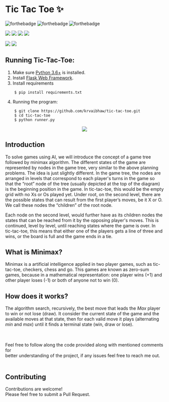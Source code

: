 # Tic Tac Toe ✨

![forthebadge](https://forthebadge.com/images/badges/built-with-love.svg)
![forthebadge](https://forthebadge.com/images/badges/for-you.svg)
![forthebadge](https://forthebadge.com/images/badges/powered-by-coffee.svg)

![](https://img.shields.io/badge/Excitement-High-red)
![](https://img.shields.io/badge/Maintained-Yes-blue)
![](https://img.shields.io/badge/Pull_Requests-Accepting-yellow)
![](https://img.shields.io/github/issues/krvaibhaw/tic-tac-toe)

![](https://img.shields.io/badge/Python-blue)
![](https://img.shields.io/badge/HTML-blueviolet)

## Running Tic-Tac-Toe:

1. Make sure [Python 3.6+](https://www.python.org/downloads/) is installed.
2. Install [Flask Web Framework](https://flask.palletsprojects.com/en/2.0.x/).
3. Install requirements  
```
    $ pip install requirements.txt
``` 
4. Running the program:
```
	$ git clone https://github.com/krvaibhaw/tic-tac-toe.git
	$ cd tic-tac-toe
	$ python runner.py
```

<p align="center">
<img src="/preview/preview.gif">
</p>


## Introduction

To solve games using AI, we will introduce the concept of a game tree followed by minimax algorithm. The different states of the game are represented by nodes in the game tree, very similar to the above planning problems. The idea is just slightly different. In the game tree, the nodes are arranged in levels that correspond to each player's turns in the game so that the “root” node of the tree (usually depicted at the top of the diagram) is the beginning position in the game. In tic-tac-toe, this would be the empty grid with no Xs or Os played yet. Under root, on the second level, there are the possible states that can result from the first player’s moves, be it X or O. We call these nodes the “children” of the root node.

Each node on the second level, would further have as its children nodes the states that can be reached from it by the opposing player's moves. This is continued, level by level, until reaching states where the game is over. In tic-tac-toe, this means that either one of the players gets a line of three and wins, or the board is full and the game ends in a tie.


## What is Minimax?

Minimax is a artificial intelligence applied in two player games, such as tic-tac-toe, checkers, chess and go. This games are known as zero-sum games, because in a mathematical representation: one player wins (+1) and other player loses (-1) or both of anyone not to win (0).

## How does it works?

The algorithm search, recursively, the best move that leads the *Max* player to win or not lose (draw). It consider the current state of the game and the available moves at that state, then for each valid move it plays (alternating *min* and *max*) until it finds a terminal state (win, draw or lose).

<br><br>
Feel free to follow along the code provided along with mentioned comments for 
<br>better understanding of the project, if any issues feel free to reach me out.
<br><br>

## Contributing

Contributions are welcome!
<br>Please feel free to submit a Pull Request.